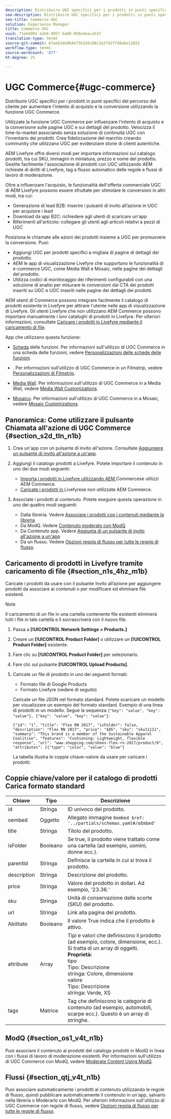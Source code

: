 ```yaml
---
description: Distribuire UGC specifici per i prodotti in punti specifici del percorso del cliente per aumentare l'intento di acquisto e la conversione utilizzando la funzione UGC Commerce.
seo-description: Distribuire UGC specifici per i prodotti in punti specifici del percorso del cliente per aumentare l'intento di acquisto e la conversione utilizzando la funzione UGC Commerce.
seo-title: Commerce UGC
solution: Experience Manager
title: Commerce UGC
uuid: 71e64901-a2b6-4957-ba88-058e4eaca537
translation-type: tm+mt
source-git-commit: 67aeb3de964473b326c88c3a3f81ff48a6a12652
workflow-type: tm+mt
source-wordcount: '877'
ht-degree: 2%

---
```



# UGC Commerce{#ugc-commerce}

Distribuire UGC specifici per i prodotti in punti specifici del percorso del cliente per aumentare l&#39;intento di acquisto e la conversione utilizzando la funzione UGC Commerce.

Utilizzate la funzione UGC Commerce per influenzare l&#39;intento di acquisto e la conversione sulle pagine UGC e sui dettagli del prodotto. Velocizza il time-to-market associando senza soluzione di continuità UGC con l&#39;inventario dei prodotti. Crea fidelizzazione del marchio creando community che utilizzano UGC per evidenziare storie di clienti autentiche.

AEM Livefyre offre diversi modi per importare informazioni sul catalogo prodotti, tra cui SKU, immagini in miniatura, prezzo e nome del prodotto. Gestite facilmente l&#39;associazione di prodotti con UGC utilizzando AEM richieste di diritti di Livefyre, tag a flusso automatico delle regole e flussi di lavoro di moderazione.

Oltre a influenzare l&#39;acquisto, le funzionalità dell&#39;offerta commerciale UGC di AEM Livefyre possono essere sfruttate per stimolare le conversioni in altri modi, tra cui:

* Generazione di lead B2B: inserire i pulsanti di invito all’azione in UGC per acquisire i lead
* Download da app B2C: richiedere agli utenti di scaricare un&#39;app
* Riferimenti all&#39;articolo: collegare gli utenti agli articoli relativi a pezzi di UGC

Posiziona le chiamate alle azioni dei prodotti insieme a UGC per promuovere la conversione. Puoi:

* Aggiungi UGC per prodotti specifici a migliaia di pagine di dettagli del prodotto.
* AEM le app di visualizzazione Livefyre che supportano le funzionalità di e-commerce UGC, come Media Wall e Mosaic, nelle pagine dei dettagli del prodotto.
* Utilizza codici di monitoraggio dei riferimenti configurabili con una soluzione di analisi per misurare le conversioni dai CTA dei prodotti inseriti su UGC e UGC inseriti nelle pagine dei dettagli dei prodotti.

AEM utenti di Commerce possono integrare facilmente il catalogo di prodotti esistente in Livefyre per attirare l&#39;utente nelle app di visualizzazione di Livefyre. Gli utenti Livefyre che non utilizzano AEM Commerce possono importare manualmente i loro cataloghi di prodotti in Livefyre. Per ulteriori informazioni, consultate [Caricare i prodotti in Livefyre mediante il caricamento di file](/help/using/c-features-livefyre/c-ugc-commerce.md).

App che utilizzano questa funzione:

* [Scheda](../c-about-apps/c-feature-card-app/c-feature-card-app.md#c_feature_card_app) delle funzioni. Per informazioni sull&#39;utilizzo di UGC Commerce in una scheda delle funzioni, vedere [Personalizzazioni delle schede delle funzioni](../c-about-apps/c-feature-card-app/c-feature-card-app.md#section_uds_gzm_5y).

* [](../c-about-apps/c-filmstrip-app/c-filmstrip-app.md#concept_jpc_n2j_jbb). Per informazioni sull’utilizzo di UGC Commerce in un Filmstrip, vedere [Personalizzazioni di Filmstrip](../c-about-apps/c-filmstrip-app/c-filmstrip-customizations.md#c_filmstrip_customizations).

* [Media Wall](../c-about-apps/c-media-wall-app/c-media-wall-app.md#c_media_wall_app). Per informazioni sull&#39;utilizzo di UGC Commerce in a Media Wall, vedere [Media Wall Customizations](../c-about-apps/c-media-wall-app/r-media-wall-customizations.md#r_media_wall_customizations).

* [Mosaico](../c-about-apps/c-mosaic-app/c-mosaic-app.md#c_mosaic_app). Per informazioni sull&#39;utilizzo di UGC Commerce in a Mosaic, vedere [Mosaic Customizations](../c-about-apps/c-mosaic-app/c-mosaic-customizations.md#c_mosaic_customizations).

## Panoramica: Come utilizzare il pulsante Chiamata all&#39;azione di UGC Commerce {#section_s2d_tln_n1b}

1. Crea un&#39;app con un pulsante di invito all&#39;azione. Consultate [Aggiungere un pulsante di invito all&#39;azione a un&#39;app](/help/using/c-features-livefyre/c-call-to-action-button.md#task_36190DD1C8204C7793CB7EEA379C2155).
1. Aggiungi il catalogo prodotti a Livefyre. Potete importare il contenuto in uno dei due modi seguenti:

   * [Importa i prodotti in Livefyre utilizzando AEM ](https://helpx.adobe.com/experience-manager/6-4/sites/administering/using/livefyre.html) Commercese utilizzi AEM Commerce.
   * [Caricate i prodotti in ](/help/using/c-features-livefyre/c-ugc-commerce.md) Livefyrese non utilizzate AEM Commerce.

1. Associate i prodotti al contenuto. Potete eseguire questa operazione in uno dei quattro modi seguenti:

   * Dalla libreria. Vedere [Associare i prodotti con i contenuti mediante la libreria](../c-library/t-associate-products-with-content-using-the-library.md#t_associate_products_with_content_using_the_library)
   * Da ModQ. Vedere [Contenuto moderato con ModQ](/help/using/c-features-livefyre/c-about-moderation/c-modq.md)
   * Da Contenuto app. Vedere [Aggiunta di un pulsante di invito all&#39;azione a un&#39;app](/help/using/c-features-livefyre/c-call-to-action-button.md)
   * Da un flusso. Vedere [Opzioni regola di flusso per tutte le regole di flusso](../c-streams/c-stream-rule-options-for-all-stream-rules.md#c_stream_rule_options_for_all_stream_rules).

## Caricamento di prodotti in Livefyre tramite caricamento di file {#section_n1s_4hz_m1b}

Caricate i prodotti da usare con il pulsante Invito all’azione per aggiungere prodotti da associare ai contenuti o per modificare ed eliminare file esistenti.

>[!NOTE]
>
>Il caricamento di un file in una cartella contenente file esistenti eliminerà tutti i file in tale cartella e li sovrascriverà con il nuovo file.

1. Passa a **[!UICONTROL Network Settings > Products.]**
1. Creare un **[!UICONTROL Product Folder]** o utilizzare un **[!UICONTROL Product Folder]** esistente.

1. Fare clic su **[!UICONTROL Product Folder]** per selezionarlo.
1. Fare clic sul pulsante **[!UICONTROL Upload Products]**.
1. Caricate un file di prodotto in uno dei seguenti formati:

   * Formato file di Google Products
   * Formato Livefyre (vedere di seguito)

   Caricate un file JSON nel formato standard. Potete scaricare un modello per visualizzare un esempio del formato standard. Esempio di una linea di prodotti in un modello. Segue la sequenza `{"key": "value", "key": "value"}, {"key": "value", "key": "value"}`:

   ```
   {"id": "1", "title": "Flex RN 2017", "isFolder": false, "description": "Flex RN 2017", "price": "$85", "sku": "sku11111", "summary": "This brand is a member of the Sustainable Apparel Coalition", "features": "Cushioning: Lightweight, flexible response", "url": "www.shopping.com/shoes-flex-rn-2017/product/9", "attributes": [{"type": "color", "value": "blue"}
   ```

   La tabella illustra le coppie chiave-valore da usare per caricare i prodotti:

## Coppie chiave/valore per il catalogo di prodotti Carica formato standard

| Chiave | Tipo | Descrizione |
|--- |--- |--- |
| id | Stringa | ID univoco del prodotto. |
| oembed | Oggetto | Allegato immagine `0embed $ref: '../partials/schemas.yaml#/oEmbed'` |
| title | Stringa | Titolo del prodotto. |
| isFolder | Booleano | Se true, il prodotto viene trattato come una cartella (ad esempio, uomini, donne ecc.). |
| parentId | Stringa | Definisce la cartella in cui si trova il prodotto. |
| description | Stringa | Descrizione del prodotto. |
| price | Stringa | Valore del prodotto in dollari. Ad esempio, &#39;23.36.&#39; |
| sku | Stringa | Unità di conservazione delle scorte (SKU) del prodotto. |
| url | Stringa | Link alla pagina del prodotto. |
| Abilitato | Booleano | Il valore True indica che il prodotto è attivo. |
| attribute | Array | Tipi e valori che definiscono il prodotto (ad esempio, colore, dimensione, ecc.). Si tratta di un array di oggetti.</br>**Proprietà:** </br>tipo  </br>Tipo: Descrizione </br>stringa: Colore, dimensione  </br>valore  </br>Tipo: Descrizione  </br>stringa: Verde, XS |
| tags | Matrice | Tag che definiscono le categorie di contenuto (ad esempio, automobili, scarpe ecc.). Questo è un array di stringhe. |

## ModQ {#section_os1_v4t_n1b}

Puoi associare il contenuto ai prodotti del catalogo prodotti in ModQ in linea con i flussi di lavoro di moderazione esistenti. Per informazioni sull&#39;utilizzo di UGC Commerce con ModQ, vedere [Moderate Content Using ModQ](/help/using/c-features-livefyre/c-about-moderation/c-moderate-content-using-app-content.md).

## Flussi {#section_qtj_v4t_n1b}

Puoi associare automaticamente i prodotti al contenuto utilizzando le regole di flusso, quindi pubblicare automaticamente il contenuto in un&#39;app, salvarlo nella libreria o Moderarlo con ModQ. Per ulteriori informazioni sull&#39;utilizzo di UGC Commerce con regole di flusso, vedere [Opzioni regola di flusso per tutte le regole di flusso](../c-streams/c-stream-rule-options-for-all-stream-rules.md#c_stream_rule_options_for_all_stream_rules).

